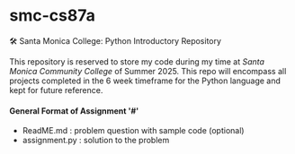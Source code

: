 # smc-cs87a
🛠️ Santa Monica College: Python Introductory Repository

This repository is reserved to store my code during my time at *Santa Monica Community College* of Summer 2025. This repo will encompass all projects completed in the 6 week timeframe for the Python language and kept for future reference.

#### General Format of Assignment '#'
* ReadME.md : problem question with sample code (optional)
* assignment.py : solution to the problem

